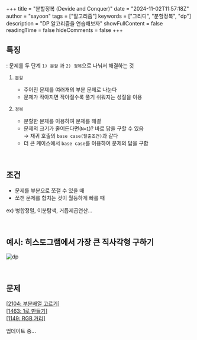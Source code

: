 +++
title = "분할정복 (Devide and Conquer)"
date = "2024-11-02T11:57:18Z"
author = "sayoon"
tags = ["알고리즘"]
keywords = ["그리디", "분할정복", "dp"]
description = "DP 알고리즘을 연습해보자"
showFullContent = false
readingTime = false
hideComments = false
+++

## 특징

: 문제를 두 단계 `1) 분할` 과 `2) 정복`으로 나눠서 해결하는 것

1. `분할`

   - 주어진 문제를 여러개의 부분 문제로 나눈다
   - 문제가 작아지면 작아질수록 풀기 쉬워지는 성질을 이용

2. `정복`
   - 분할한 문제를 이용하여 문제를 해결
   - 문제의 크기가 줄어든다면(`N=1`)? 바로 답을 구할 수 있음  
     → 재귀 호출의 `base case(탈출조건)`과 같다
   - 더 큰 케이스에서 `base case`를 이용하여 문제의 답을 구함

<br/>

## 조건

- 문제를 부분으로 쪼갤 수 있을 때
- 쪼갠 문제를 합치는 것이 월등하게 빠를 때

ex) 병합정렬, 이분탐색, 거듭제곱연산...

<br/>

## 예시: 히스토그램에서 가장 큰 직사각형 구하기

![dp](dp_01.webp)

<br/>

## 문제

[[2104: 부분배열 고르기]](/posts/probs/2104)  
[[1463: 1로 만들기]](/posts/probs/1463)  
[[1149: RGB 거리]](/posts/probs/1149)

업데이트 중...
